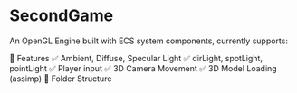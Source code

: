 ﻿# SecondGame
An OpenGL Engine built with ECS system components, currently supports:

🚀 Features
✅ Ambient, Diffuse, Specular Light
✅ dirLight, spotLight, pointLight
✅ Player input
✅ 3D Camera Movement
✅ 3D Model Loading (assimp)
📂 Folder Structure
